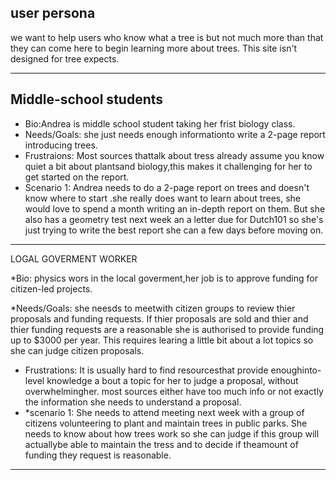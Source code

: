 ## user persona
we want to help users who know what a tree is but not much more than that they can come here to begin learning more about trees. This site isn't designed for tree expects.

___
Middle-school students
--
  * Bio:Andrea is middle school student taking her frist biology class.
  * Needs/Goals: she just needs enough informationto write a 2-page report introducing trees.
  * Frustraions: Most sources thattalk about tress already assume you know quiet  a  bit about plantsand biology,this makes it challenging for her to get started  on the report.
  * Scenario 1: Andrea needs to do a 2-page report on trees and doesn't know where to start .she really does want to learn about trees, she would love to spend a month writing an in-depth report on them. But she also has a geometry test next week an a letter due for Dutch101 so she's just trying to write the best report she can a few days  before moving on.

______

LOGAL GOVERMENT WORKER

*Bio: physics wors in the local goverment,her job is to approve funding for citizen-led projects.

*Needs/Goals: she neesds to meetwith citizen groups to review thier proposals and funding requests. If thier proposals are sold and thier and thier funding requests are a reasonable  she is authorised to provide funding up to $3000 per year. This requires learing a little bit about a lot topics so she can judge citizen proposals.

* Frustrations: It is usually hard to find resourcesthat provide enoughinto-level knowledge a bout a topic for her to judge a proposal, without overwhelmingher. most sources either have too much info or not exactly the information she needs to understand a proposal.
* *scenario 1: She needs to attend meeting next week with a group of citizens volunteering to plant and maintain trees in public parks. She needs to know about how trees work so she can judge if this group will actuallybe able to maintain the tress  and to decide if theamount of funding they request is reasonable.


____